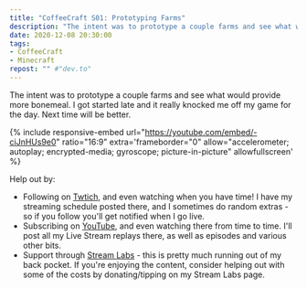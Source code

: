 ```yaml
---
title: "CoffeeCraft S01: Prototyping Farms"
description: "The intent was to prototype a couple farms and see what would provide more bonemeal. I got started late and it really knocked me off my game for the day. Next time will be better."
date: 2020-12-08 20:30:00
tags:
- CoffeeCraft
- Minecraft
repost: "" #"dev.to"
---
```


The intent was to prototype a couple farms and see what would provide more bonemeal. I got started late and it really knocked me off my game for the day. Next time will be better.

<!--more-->

{% include responsive-embed url="https://youtube.com/embed/-ciJnHUs9e0" ratio="16:9" extra='frameborder="0" allow="accelerometer; autoplay; encrypted-media; gyroscope; picture-in-picture" allowfullscreen' %}

Help out by:
 * Following on [Twtich](https://twitch.tv/AnonJr_Live), and even watching when you have time! I have my streaming schedule posted there, and I sometimes do random extras - so if you follow you'll get notified when I go live.
 * Subscribing on [YouTube](http://www.youtube.com/channel/UCXafqhKHbkSUIrq0LAuu0tw), and even watching there from time to time. I'll post all my Live Stream replays there, as well as episodes and various other bits.
 * Support through [Stream Labs](https://streamlabs.com/anonjr_live) - this is pretty much running out of my back pocket. If you're enjoying the content, consider helping out with some of the costs by donating/tipping on my Stream Labs page.